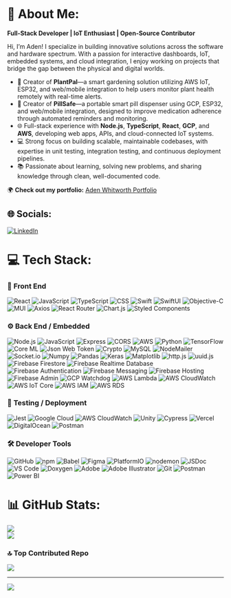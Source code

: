 # 🚀 About Me:
**Full-Stack Developer | IoT Enthusiast | Open-Source Contributor**

Hi, I’m Aden! I specialize in building innovative solutions across the software and hardware spectrum. With a passion for interactive dashboards, IoT, embedded systems, and cloud integration, I enjoy working on projects that bridge the gap between the physical and digital worlds.

- 🌿 Creator of **PlantPal**—a smart gardening solution utilizing AWS IoT, ESP32, and web/mobile integration to help users monitor plant health remotely with real-time alerts.
- 💊 Creator of **PillSafe**—a portable smart pill dispenser using GCP, ESP32, and web/mobile integration, designed to improve medication adherence through automated reminders and monitoring.
- 🌐 Full-stack experience with **Node.js**, **TypeScript**, **React**, **GCP**, and **AWS**, developing web apps, APIs, and cloud-connected IoT systems.
- 💻 Strong focus on building scalable, maintainable codebases, with expertise in unit testing, integration testing, and continuous deployment pipelines.
- 📚 Passionate about learning, solving new problems, and sharing knowledge through clean, well-documented code.

🌍 **Check out my portfolio:** [Aden Whitworth Portfolio](https://aden-whitworth-portfolio.web.app/)

## 🌐 Socials:
[![LinkedIn](https://img.shields.io/badge/LinkedIn-%230077B5.svg?logo=linkedin&logoColor=white)](https://linkedin.com/in/https://www.linkedin.com/in/aden-whitworth/) 

# 💻 Tech Stack:
### 🎨 **Front End**

![React](https://img.shields.io/badge/React-%2361DAFB.svg?style=for-the-badge&logo=react&logoColor=white)
![JavaScript](https://img.shields.io/badge/JavaScript-%23F7DF1E.svg?style=for-the-badge&logo=javascript&logoColor=black)
![TypeScript](https://img.shields.io/badge/TypeScript-%23007ACC.svg?style=for-the-badge&logo=typescript&logoColor=white)
![CSS](https://img.shields.io/badge/CSS-%231572B6.svg?style=for-the-badge&logo=css3&logoColor=white)
![Swift](https://img.shields.io/badge/Swift-%23FA7343.svg?style=for-the-badge&logo=swift&logoColor=white)
![SwiftUI](https://img.shields.io/badge/SwiftUI-%230048E1.svg?style=for-the-badge&logo=swift&logoColor=white)
![Objective-C](https://img.shields.io/badge/Objective--C-%233A95FF.svg?style=for-the-badge&logo=apple&logoColor=white)
![MUI](https://img.shields.io/badge/MUI-%230081CB.svg?style=for-the-badge&logo=mui&logoColor=white)
![Axios](https://img.shields.io/badge/Axios-%235A29E4.svg?style=for-the-badge&logo=axios&logoColor=white)
![React Router](https://img.shields.io/badge/React_Router-%23CA4245.svg?style=for-the-badge&logo=react-router&logoColor=white)
![Chart.js](https://img.shields.io/badge/Chart.js-FF6384.svg?style=for-the-badge&logo=chartdotjs&logoColor=white)
![Styled Components](https://img.shields.io/badge/Styled%20Components-DB7093.svg?style=for-the-badge&logo=styledcomponents&logoColor=white)

### ⚙️ **Back End / Embedded**

![Node.js](https://img.shields.io/badge/Node.js-%2343853D.svg?style=for-the-badge&logo=node.js&logoColor=white)
![JavaScript](https://img.shields.io/badge/JavaScript-%23F7DF1E.svg?style=for-the-badge&logo=javascript&logoColor=black)
![Express](https://img.shields.io/badge/Express-%23000000.svg?style=for-the-badge&logo=express&logoColor=white)
![CORS](https://img.shields.io/badge/CORS-%232B6AC6.svg?style=for-the-badge)
![AWS](https://img.shields.io/badge/AWS-%23FF9900.svg?style=for-the-badge&logo=amazon-aws&logoColor=black)
![Python](https://img.shields.io/badge/Python-%233776AB.svg?style=for-the-badge&logo=python&logoColor=white)
![TensorFlow](https://img.shields.io/badge/TensorFlow-%23FF6F00.svg?style=for-the-badge&logo=tensorflow&logoColor=white)
![Core ML](https://img.shields.io/badge/Core_ML-%23001B5C.svg?style=for-the-badge&logo=apple&logoColor=white)
![Json Web Token](https://img.shields.io/badge/Json_Web_Token-%23000000.svg?style=for-the-badge&logo=json-web-tokens&logoColor=white)
![Crypto](https://img.shields.io/badge/Crypto-%231E1E1E.svg?style=for-the-badge&logo=crypto&logoColor=white)
![MySQL](https://img.shields.io/badge/MySQL-%234479A1.svg?style=for-the-badge&logo=mysql&logoColor=white)
![NodeMailer](https://img.shields.io/badge/NodeMailer-%237159C1.svg?style=for-the-badge&logo=nodemailer&logoColor=white)
![Socket.io](https://img.shields.io/badge/Socket.io-010101.svg?style=for-the-badge&logo=socketdotio&logoColor=white)
![Numpy](https://img.shields.io/badge/Numpy-013243.svg?style=for-the-badge&logo=numpy&logoColor=white)
![Pandas](https://img.shields.io/badge/Pandas-150458.svg?style=for-the-badge&logo=pandas&logoColor=white)
![Keras](https://img.shields.io/badge/Keras-D00000.svg?style=for-the-badge&logo=keras&logoColor=white)
![Matplotlib](https://img.shields.io/badge/Matplotlib-11557C.svg?style=for-the-badge&logo=matplotlib&logoColor=white)
![http.js](https://img.shields.io/badge/http.js-5A29E4.svg?style=for-the-badge)
![uuid.js](https://img.shields.io/badge/uuid.js-5A29E4.svg?style=for-the-badge)
![Firebase Firestore](https://img.shields.io/badge/Firebase%20Firestore-FFCA28.svg?style=for-the-badge&logo=firebase&logoColor=black)
![Firebase Realtime Database](https://img.shields.io/badge/Firebase%20Realtime%20Database-FFCA28.svg?style=for-the-badge&logo=firebase&logoColor=black)
![Firebase Authentication](https://img.shields.io/badge/Firebase%20Authentication-FFCA28.svg?style=for-the-badge&logo=firebase&logoColor=black)
![Firebase Messaging](https://img.shields.io/badge/Firebase%20Messaging-FFCA28.svg?style=for-the-badge&logo=firebase&logoColor=black)
![Firebase Hosting](https://img.shields.io/badge/Firebase%20Hosting-FFCA28.svg?style=for-the-badge&logo=firebase&logoColor=black)
![Firebase Admin](https://img.shields.io/badge/Firebase%20Admin-FFCA28.svg?style=for-the-badge&logo=firebase&logoColor=black)
![GCP Watchdog](https://img.shields.io/badge/GCP%20Watchdog-4285F4.svg?style=for-the-badge&logo=googlecloud&logoColor=white)
![AWS Lambda](https://img.shields.io/badge/AWS%20Lambda-FF9900.svg?style=for-the-badge&logo=amazonaws&logoColor=black)
![AWS CloudWatch](https://img.shields.io/badge/AWS%20CloudWatch-FF9900.svg?style=for-the-badge&logo=amazonaws&logoColor=black)
![AWS IoT Core](https://img.shields.io/badge/AWS%20IoT%20Core-FF9900.svg?style=for-the-badge&logo=amazonaws&logoColor=black)
![AWS IAM](https://img.shields.io/badge/AWS%20IAM-FF9900.svg?style=for-the-badge&logo=amazonaws&logoColor=black)
![AWS RDS](https://img.shields.io/badge/AWS%20RDS-527FFF.svg?style=for-the-badge&logo=amazonrds&logoColor=white)

### 🧪 **Testing / Deployment**

![Jest](https://img.shields.io/badge/Jest-%23C21325.svg?style=for-the-badge&logo=jest&logoColor=white)
![Google Cloud](https://img.shields.io/badge/Google_Cloud-%234285F4.svg?style=for-the-badge&logo=google-cloud&logoColor=white)
![AWS CloudWatch](https://img.shields.io/badge/AWS_CloudWatch-%23FF9900.svg?style=for-the-badge&logo=amazon-aws&logoColor=white)
![Unity](https://img.shields.io/badge/Unity-%23000000.svg?style=for-the-badge&logo=unity&logoColor=white)
![Cypress](https://img.shields.io/badge/Cypress-%2317202C.svg?style=for-the-badge&logo=cypress&logoColor=white)
![Vercel](https://img.shields.io/badge/Vercel-%23000000.svg?style=for-the-badge&logo=vercel&logoColor=white)
![DigitalOcean](https://img.shields.io/badge/DigitalOcean-%230080FF.svg?style=for-the-badge&logo=digitalocean&logoColor=white)
![Postman](https://img.shields.io/badge/Postman-%23FF6C37.svg?style=for-the-badge&logo=postman&logoColor=white)

### 🛠 **Developer Tools**

![GitHub](https://img.shields.io/badge/GitHub-%23181717.svg?style=for-the-badge&logo=github&logoColor=white)
![npm](https://img.shields.io/badge/npm-%23CB3837.svg?style=for-the-badge&logo=npm&logoColor=white)
![Babel](https://img.shields.io/badge/Babel-%23F9DC3E.svg?style=for-the-badge&logo=babel&logoColor=black)
![Figma](https://img.shields.io/badge/Figma-%23F24E1E.svg?style=for-the-badge&logo=figma&logoColor=white)
![PlatformIO](https://img.shields.io/badge/PlatformIO-%23FF6600.svg?style=for-the-badge&logo=platformio&logoColor=white)
![nodemon](https://img.shields.io/badge/nodemon-%2768A063.svg?style=for-the-badge&logo=nodemon&logoColor=white)
![JSDoc](https://img.shields.io/badge/JSDoc-%23FFD700.svg?style=for-the-badge&logo=jsdoc&logoColor=black)
![VS Code](https://img.shields.io/badge/VS%20Code-007ACC.svg?style=for-the-badge&logo=visualstudiocode&logoColor=white)
![Doxygen](https://img.shields.io/badge/Doxygen-1A7DC6.svg?style=for-the-badge&logo=doxygen&logoColor=white)
![Adobe](https://img.shields.io/badge/Adobe-FF0000.svg?style=for-the-badge&logo=adobe&logoColor=white)
![Adobe Illustrator](https://img.shields.io/badge/Adobe%20Illustrator-FF9A00.svg?style=for-the-badge&logo=adobeillustrator&logoColor=white)
![Git](https://img.shields.io/badge/Git-F05032.svg?style=for-the-badge&logo=git&logoColor=white)
![Postman](https://img.shields.io/badge/Postman-FF6C37.svg?style=for-the-badge&logo=postman&logoColor=white)
![Power BI](https://img.shields.io/badge/Power%20BI-F2C811.svg?style=for-the-badge&logo=powerbi&logoColor=white)

# 📊 GitHub Stats:
![](https://github-readme-streak-stats.herokuapp.com/?user=AdenWhitworth&theme=vue&hide_border=false)<br/>
![](https://github-readme-stats.vercel.app/api/top-langs/?username=AdenWhitworth&theme=vue&hide_border=false&include_all_commits=true&count_private=true&layout=compact)

### 🔝 Top Contributed Repo
![](https://github-contributor-stats.vercel.app/api?username=AdenWhitworth&limit=5&theme=vue&combine_all_yearly_contributions=true)

---
[![](https://visitcount.itsvg.in/api?id=AdenWhitworth&icon=0&color=12)](https://visitcount.itsvg.in)
